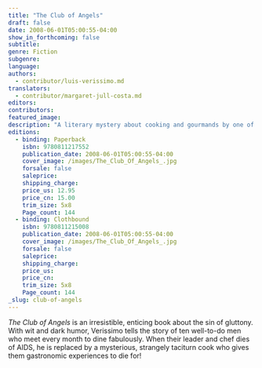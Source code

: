 ```yaml
---
title: "The Club of Angels"
draft: false
date: 2008-06-01T05:00:55-04:00
show_in_forthcoming: false
subtitle:
genre: Fiction
subgenre:
language:
authors:
  - contributor/luis-verissimo.md
translators:
  - contributor/margaret-jull-costa.md
editors:
contributors:
featured_image:
description: "A literary mystery about cooking and gourmands by one of Brazil's most popular authors -- and a New York Public Library _Book to Remember_ "
editions:
  - binding: Paperback
    isbn: 9780811217552
    publication_date: 2008-06-01T05:00:55-04:00
    cover_image: /images/The_Club_Of_Angels_.jpg
    forsale: false
    saleprice:
    shipping_charge:
    price_us: 12.95
    price_cn: 15.00
    trim_size: 5x8
    Page_count: 144
  - binding: Clothbound
    isbn: 9780811215008
    publication_date: 2008-06-01T05:00:55-04:00
    cover_image: /images/The_Club_Of_Angels_.jpg
    forsale: false
    saleprice:
    shipping_charge:
    price_us:
    price_cn:
    trim_size: 5x8
    Page_count: 144
_slug: club-of-angels
---
```


_The Club of Angels_ is an irresistible, enticing book about the sin of gluttony. With wit and dark humor, Verissimo tells the story of ten well-to-do men who meet every month to dine fabulously. When their leader and chef dies of AIDS, he is replaced by a mysterious, strangely taciturn cook who gives them gastronomic experiences to die for!

